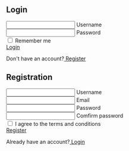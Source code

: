 <!DOCTYPE html>
<html lang="en">
<head>
<meta charset="UTF-8">
<meta http-equiv="X-UA-Compatible" content="IE-edge">
<meta name="viewport" content="width=device-width, initial-scale=1.0">
<!-- font awesome cdn link -->
<link rel="stylesheet"
href="https://cdnjs.cloudflare.com/ajax/libs/font-awesome/6.4.2/css/all.min.css">
<!-- custom css file link -->
<link rel="stylesheet" href="login.css">
<title>Login & Register Form</title>
</head>
<body>
<div class="wrapper">
<div class="form-box login">
<h2>Login</h2>
<form action="#">
<div class="input-box">
<span class="icon"><i class="fas fa-user"></i></span>
<input type="text" required>
<label>Username</label>
</div>
<div class="input-box">
<span class="icon"><i class="fas fa-lock"></i></span>
<input type="password" required>
<label>Password</label>
</div>
<div class="remember-forgot">
<label><input type="checkbox"> Remember me</label>
</div>
<a href="cafe.html" class="btn">Login</a>
<div class="login-register">
<p>Don't have an account?<a href="#" class="register-link"> Register</a></p>
</div>
</form>
</div>
<div class="form-box register">
<h2>Registration</h2>
<form action="#">
  <div class="input-box">
<span class="icon"><i class="fas fa-user"></i></span>
<input type="text" required>
<label>Username</label>
</div>
<div class="input-box">
<span class="icon"><i class="fas fa-envelope"></i></span>
<input type="email" required>
<label>Email</label>
</div>
<div class="input-box">
<span class="icon"><i class="fas fa-lock"></i></span>
<input type="password" required>
<label>Password</label>
</div>
<div class="input-box">
<span class="icon"><i class="fas fa-lock"></i></span>
<input type="password" required>
<label>Comfirm password</label>
</div>
<div class="remember-forgot">
<label><input type="checkbox"> I agree to the terms and conditions</label>
</div>
<a href="cafe.html" class="btn">Register</a>
<div class="login-register">
<p>Already have an account?<a href="#" class="login-link"> Login</a></p>
</div>
</form>
</div>
</div>
<!-- custom js file link -->
<script src="login.js"></script>
</body>
</html>

